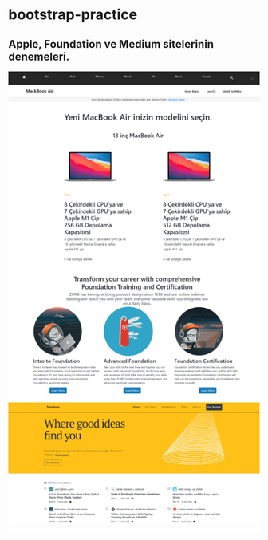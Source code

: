 # bootstrap-practice
## Apple, Foundation ve Medium sitelerinin denemeleri.
![Resim](/images/apple.png)
![Resim](/images/foundation.png)
![Resim](/images/medium.png)

